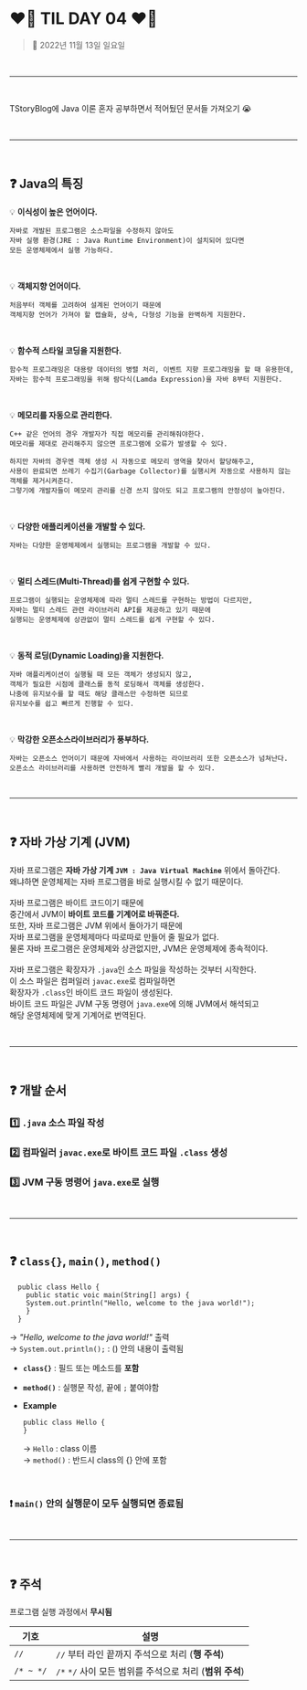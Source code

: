 # **❤️‍🔥 TIL DAY 04 ❤️‍🔥**

> 📆 2022년 11월 13일 일요일

<br>

---

<br>

TStoryBlog에 Java 이론 혼자 공부하면서 적어뒀던 문서들 가져오기 😭 <br>

<br>

---

<br>

## **❓ Java의 특징**

💡 **이식성이 높은 언어이다.**

    자바로 개발된 프로그램은 소스파일을 수정하지 않아도
    자바 실행 환경(JRE : Java Runtime Environment)이 설치되어 있다면
    모든 운영체제에서 실행 가능하다.

<br>

💡 **객체지향 언어이다.**

    처음부터 객체를 고려하여 설계된 언어이기 때문에
    객체지향 언어가 가져야 할 캡슐화, 상속, 다형성 기능을 완벽하게 지원한다.

<br>

💡 **함수적 스타일 코딩을 지원한다.**

    함수적 프로그래밍은 대용량 데이터의 병렬 처리, 이벤트 지향 프로그래밍을 할 때 유용한데, 
    자바는 함수적 프로그래밍을 위해 람다식(Lamda Expression)을 자바 8부터 지원한다.

<br>

💡 **메모리를 자동으로 관리한다.**

    C++ 같은 언어의 경우 개발자가 직접 메모리를 관리해줘야한다.
    메모리를 제대로 관리해주지 않으면 프로그램에 오류가 발생할 수 있다.

    하지만 자바의 경우엔 객체 생성 시 자동으로 메모리 영역을 찾아서 할당해주고,
    사용이 완료되면 쓰레기 수집기(Garbage Collector)를 실행시켜 자동으로 사용하지 않는 객체를 제거시켜준다.
    그렇기에 개발자들이 메모리 관리를 신경 쓰지 않아도 되고 프로그램의 안정성이 높아진다.

<br>

💡 **다양한 애플리케이션을 개발할 수 있다.**

    자바는 다양한 운영체제에서 실행되는 프로그램을 개발할 수 있다.

<br>

💡 **멀티 스레드(Multi-Thread)를 쉽게 구현할 수 있다.**

    프로그램이 실행되는 운영체제에 따라 멀티 스레드를 구현하는 방법이 다르지만,
    자바는 멀티 스레드 관련 라이브러리 API를 제공하고 있기 때문에
    실행되는 운영체제에 상관없이 멀티 스레드를 쉽게 구현할 수 있다.

<br>

💡 **동적 로딩(Dynamic Loading)을 지원한다.**

    자바 애플리케이션이 실행될 때 모든 객체가 생성되지 않고,
    객체가 필요한 시점에 클래스를 동적 로딩해서 객체를 생성한다.
    나중에 유지보수를 할 때도 해당 클래스만 수정하면 되므로
    유지보수를 쉽고 빠르게 진행할 수 있다.

<br>

💡 **막강한 오픈소스라이브러리가 풍부하다.**

    자바는 오픈소스 언어이기 때문에 자바에서 사용하는 라이브러리 또한 오픈소스가 넘쳐난다.
    오픈소스 라이브러리를 사용하면 안전하게 빨리 개발을 할 수 있다.

<br>

---

<br>

## ❓ **자바 가상 기계 (JVM)**

자바 프로그램은 **자바 가상 기계 `JVM : Java Virtual Machine`** 위에서 돌아간다. <br>
왜냐하면 운영체제는 자바 프로그램을 바로 실행시킬 수 없기 때문이다.  <br>
<br>
자바 프로그램은 바이트 코드이기 때문에 <br>
중간에서 JVM이 **바이트 코드를 기계어로 바꿔준다.** <br>
또한, 자바 프로그램은 JVM 위에서 돌아가기 때문에 <br>
자바 프로그램을 운영체제마다 따로따로 만들어 줄 필요가 없다. <br>
물론 자바 프로그램은 운영체제와 상관없지만, JVM은 운영체제에 종속적이다. <br>
<br>
자바 프로그램은 확장자가 `.java`인 소스 파일을 작성하는 것부터 시작한다. <br>
이 소스 파일은 컴퍼일러 `javac.exe`로 컴파일하면 <br>
확장자가 `.class`인 바이트 코드 파일이 생성된다. <br>
바이트 코드 파일은 JVM 구동 명령어 `java.exe`에 의해 JVM에서 해석되고 <br>
해당 운영체제에 맞게 기계어로 번역된다. <br>

<br>

---

<br>

## ❓ **개발 순서**

### 1️⃣ `.java` 소스 파일 작성

### 2️⃣ 컴파일러 `javac.exe`로 바이트 코드 파일 `.class` 생성

### 3️⃣ JVM 구동 명령어 `java.exe`로 실행

<br>

---

<br>

## ❓ **`class{}`, `main()`, `method()`**

      public class Hello {
        public static voic main(String[] args) {
        System.out.println("Hello, welcome to the java world!");
        }
      }

→ *"Hello, welcome to the java world!"* 출력  
→ `System.out.println();` : () 안의 내용이 출력됨

- **`class{}`** : 필드 또는 메소드를 **포함**
- **`method()`** : 실행문 작성, 끝에 `;` 붙여야함
- **Example**
  
      public class Hello {
      }

  → `Hello` : class 이름 <br>
  → `method()` : 반드시 class의 {} 안에 포함 <br>

<br>

### ❗️ `main()` 안의 실행문이 모두 실행되면 종료됨

<br>

---

<br>

## ❓ **주석**

프로그램 실행 과정에서 **무시됨**

| **기호** | **설명** |
| --- | --- |
| `//` | ``//`` 부터 라인 끝까지 주석으로 처리 (**행 주석**) |
| `/* ~ */` | `/*` `*/` 사이 모든 범위를 주석으로 처리 (**범위 주석**) |

<br>

<!--END-->